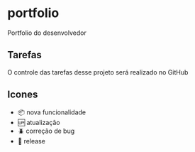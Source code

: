 # portfolio

Portfolio do desenvolvedor

## Tarefas

O controle das tarefas desse projeto será realizado no GitHub


## Icones

- :package: nova funcionalidade
- :up: atualização 
- :beetle: correção de bug
- :checkered_flag: release

